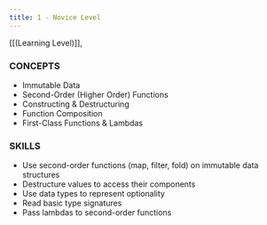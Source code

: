 ```yaml
---
title: 1 - Novice Level
---
```

[[(Learning Level)]],


### CONCEPTS
* Immutable Data
* Second-Order (Higher Order) Functions
* Constructing & Destructuring
* Function Composition
* First-Class Functions & Lambdas

### SKILLS
* Use second-order functions (map, filter, fold) on immutable data structures
* Destructure values to access their components
* Use data types to represent optionality
* Read basic type signatures
* Pass lambdas to second-order functions